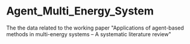 # Agent_Multi_Energy_System
The the data related to the working paper "Applications of agent-based methods in multi-energy systems – A systematic literature review"
